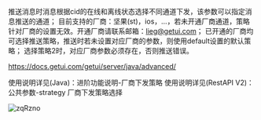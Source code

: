推送消息时消息根据cid的在线和离线状态选择不同通道下发，该参数可以指定消息推送的通道；
目前支持的厂商：坚果(st)，ios，...，若未开通厂商通道，策略针对厂商的设置无效。开通厂商请联系邮箱：lieg@getui.com；
已开通的厂商均可选择推送策略，推送时若未设置对应厂商的参数，则使用default设置的默认策略；
选择策略2时，对应厂商参数必须存在，否则推送错误。

https://docs.getui.com/getui/server/java/advanced/

使用说明详见(Java)：进阶功能说明-厂商下发策略
使用说明详见(RestAPI V2)：公共参数-strategy 厂商下发策略选择

![zqRzno](https://gitee.com/threecornerstones/ThreeCornerstones_Pic/raw/master/uPic/zqRzno.png)